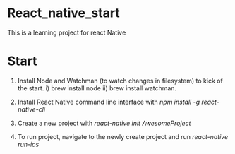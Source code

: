 # React_native_start
This is a learning project for react Native

# Start 
1. Install Node and Watchman (to watch changes in filesystem) to kick of the start.
i) brew install node
ii) brew install watchman.

2. Install React Native command line interface with *npm install -g react-native-cli*
3. Create a new project with *react-native init AwesomeProject*
4. To run project, navigate to the newly create project and run *react-native run-ios*
